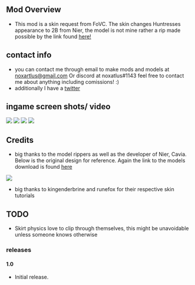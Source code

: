 ## Mod Overview
- This mod is a skin request from FoVC. The skin changes Huntresses appearance to 2B from Nier, the model is not mine rather a rip made possible by the link found [here!](https://www.deviantart.com/shinylightbulb/art/Download-Now-2B-Nier-Automata-original-model-670383209)
## contact info
- you can contact me through email to make mods and models at noxartlus@gmail.com Or discord at noxatlus#1143 feel free to contact me about anything including comissions! :)
- additionally I have a [twitter](https://twitter.com/Nox57589027)

## ingame screen shots/ video
[![](https://media.discordapp.net/attachments/696430448380870669/1069826980595376231/image.png?width=1202&height=676)]()
[![](https://media.discordapp.net/attachments/696430448380870669/1069826805797748766/image.png?width=1202&height=676)]()
[![](https://media.discordapp.net/attachments/696430448380870669/1069825911509233664/image.png?width=1202&height=676)]()
[![](https://media.discordapp.net/attachments/696430448380870669/1069826444894683327/image.png?width=1202&height=676)]()


## Credits
- big thanks to the model rippers as well as the developer of Nier, Cavia. Below is the original design for reference. Again the link to the models download is found [here](https://www.deviantart.com/shinylightbulb/art/Download-Now-2B-Nier-Automata-original-model-670383209)

[![](https://media.discordapp.net/attachments/696430448380870669/1069829233544794153/1200.png?width=352&height=676)]()

- big thanks to kingenderbrine and runefox for their respective skin tutorials

## TODO
- Skirt physics love to clip through themselves, this might be unavoidable unless someone knows otherwise

### releases

####  1.0
- Initial release.